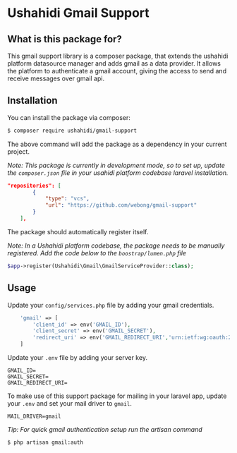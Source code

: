 Ushahidi Gmail Support
============

## What is this package for?
This gmail support library is a composer package, that extends the ushahidi platform datasource manager and adds gmail as a data provider. It allows the platform to authenticate a gmail account, giving the access to send and receive messages over gmail api.

## Installation
You can install the package via composer:

```bash
$ composer require ushahidi/gmail-support
```

The above command will add the package as a dependency in your current project.

*Note: This package is currently in development mode, so to set up, update the `composer.json` file in your usahidi platform codebase laravel installation.*

```json
"repositories": [
        {
            "type": "vcs",
            "url": "https://github.com/webong/gmail-support"
        }
    ],
```

The package should automatically register itself. 

*Note: In a Ushahidi platform codebase, the package needs to be manually registered. Add the code below to the `boostrap/lumen.php` file*

```php
$app->register(Ushahidi\Gmail\GmailServiceProvider::class);
```

## Usage
Update your `config/services.php` file by adding your gmail credentials.

```php
    'gmail' => [
        'client_id' => env('GMAIL_ID'),
        'client_secret' => env('GMAIL_SECRET'),
        'redirect_uri' => env('GMAIL_REDIRECT_URI','urn:ietf:wg:oauth:2.0:oob'),
    ]
```

Update your `.env` file by adding your server key.

```env
GMAIL_ID=
GMAIL_SECRET=
GMAIL_REDIRECT_URI=
```

To make use of this support package for mailing in your laravel app, update your `.env` and set your mail driver to `gmail`.

```env
MAIL_DRIVER=gmail
```

*Tip: For quick gmail authentication setup run the artisan command*

```bash
$ php artisan gmail:auth
```



 










